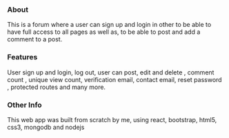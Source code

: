 
### About 

This is a forum where a user can sign up and login in other to be able to have full access to all pages as well as, to be able to post and add a comment to a post.


### Features

User sign up and login, log out,  user can post, edit and delete , comment count , unique view count, verification email, contact email, reset password , protected routes and many more. 


### Other Info

This web app was built from scratch by me, using react, bootstrap, html5, css3, mongodb and nodejs

